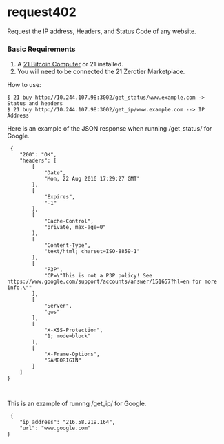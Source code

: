 # request402

Request the IP address, Headers, and Status Code of any website.

<h3> Basic Requirements </h3>

1. A  <a href="https://21.co">21 Bitcoin Computer</a> or 21 installed.
2. You will need to be connected the 21 Zerotier Marketplace.

How to use:

    $ 21 buy http://10.244.107.98:3002/get_status/www.example.com -> Status and headers
    $ 21 buy http://10.244.107.98:3002/get_ip/www.example.com --> IP Address


<p>Here is an example of the JSON response when running /get_status/ for Google.</p>
<pre><code> {
    "200": "OK",
    "headers": [
        [
            "Date",
            "Mon, 22 Aug 2016 17:29:27 GMT"
        ],
        [
            "Expires",
            "-1"
        ],
        [
            "Cache-Control",
            "private, max-age=0"
        ],
        [
            "Content-Type",
            "text/html; charset=ISO-8859-1"
        ],
        [
            "P3P",
            "CP=\"This is not a P3P policy! See https://www.google.com/support/accounts/answer/151657?hl=en for more info.\""
        ],
        [
            "Server",
            "gws"
        ],
        [
            "X-XSS-Protection",
            "1; mode=block"
        ],
        [
            "X-Frame-Options",
            "SAMEORIGIN"
        ]
    ]
}

</code></pre>
<p>This is an example of runnng /get_ip/ for Google.</p>
<pre><code> {
    "ip_address": "216.58.219.164",
    "url": "www.google.com"
}
</code></pre>
